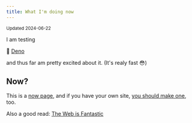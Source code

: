 ```yaml
---
title: What I'm doing now
---
```


<small>Updated 2024-06-22</small>

I am testing 

🦕 [Deno](https://deno.land/)

and thus far am pretty excited about it. (It's realy fast 😳)

## Now?

This is a [now page](https://nownownow.com/about), and if you have your own site, [you should make one](https://nownownow.com/about), too.

Also a good read: [The Web is Fantastic](https://rknight.me/blog/the-web-is-fantastic/)